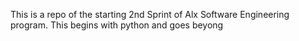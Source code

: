 This is a repo of the starting  2nd Sprint of Alx Software Engineering program. This begins with python and goes beyong

